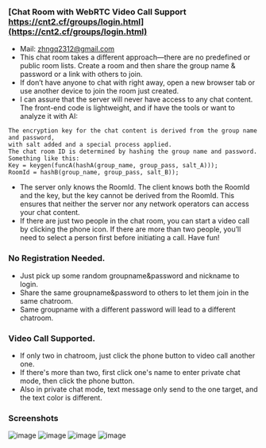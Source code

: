### [Chat Room with WebRTC Video Call Support https://cnt2.cf/groups/login.html](https://cnt2.cf/groups/login.html)
- Mail: zhngq2312@gmail.com
- This chat room takes a different approach—there are no predefined or public room lists. Create a room and then share the group name & password or a link with others to join.
- If don’t have anyone to chat with right away, open a new browser tab or use another device to join the room just created.
- I can assure that the server will never have access to any chat content. The front-end code is lightweight, and if have the tools or want to analyze it with AI:
```
The encryption key for the chat content is derived from the group name and password,
with salt added and a special process applied.
The chat room ID is determined by hashing the group name and password.
Something like this:
Key = keygen(funcA(hashA(group_name, group_pass, salt_A)));
RoomId = hashB(group_name, group_pass, salt_B));
```
- The server only knows the RoomId. The client knows both the RoomId and the key, but the key cannot be derived from the RoomId. This ensures that neither the server nor any network operators can access your chat content.
- If there are just two people in the chat room, you can start a video call by clicking the phone icon. If there are more than two people, you’ll need to select a person first before initiating a call. Have fun!

### No Registration Needed.
- Just pick up some random groupname&password and nickname to login.
- Share the same groupname&password to others to let them join in the same chatroom.
- Same groupname with a different password will lead to a different chatroom.
### Video Call Supported.
- If only two in chatroom, just click the phone button to video call another one.
- If there's more than two, first click one's name to enter private chat mode, then click the phone button.
- Also in private chat mode, text message only send to the one target, and the text color is different.

### Screenshots
![image](https://github.com/webd90kb/webd/blob/master/chatrooms/01_login.png)
![image](https://github.com/webd90kb/webd/blob/master/chatrooms/02_share.png)
![image](https://github.com/webd90kb/webd/blob/master/chatrooms/03_share_login.png)
![image](https://github.com/webd90kb/webd/blob/master/chatrooms/04_chat.png)
